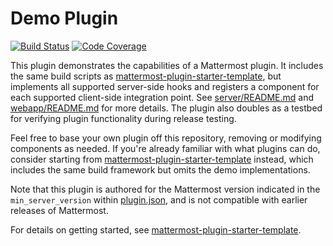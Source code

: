 # Demo Plugin

[![Build Status](https://img.shields.io/circleci/project/github/mattermost/mattermost-plugin-demo/master.svg)](https://circleci.com/gh/mattermost/mattermost-plugin-demo)
[![Code Coverage](https://img.shields.io/codecov/c/github/mattermost/mattermost-plugin-demo/master.svg)](https://codecov.io/gh/mattermost/mattermost-plugin-demo)


This plugin demonstrates the capabilities of a Mattermost plugin. It includes the same build scripts as [mattermost-plugin-starter-template](https://github.com/mattermost/mattermost-plugin-starter-template), but implements all supported server-side hooks and registers a component for each supported client-side integration point. See [server/README.md](server/README.md) and [webapp/README.md](webapp/README.md) for more details. The plugin also doubles as a testbed for verifying plugin functionality during release testing.

Feel free to base your own plugin off this repository, removing or modifying components as needed. If you're already familiar with what plugins can do, consider starting from [mattermost-plugin-starter-template](https://github.com/mattermost/mattermost-plugin-starter-template) instead, which includes the same build framework but omits the demo implementations.

Note that this plugin is authored for the Mattermost version indicated in the `min_server_version` within [plugin.json](https://github.com/mattermost/mattermost-plugin-demo/blob/2461499b06453b7a37d9ca4aedd4d23d24089047/plugin.json#L6), and is not compatible with earlier releases of Mattermost.

For details on getting started, see [mattermost-plugin-starter-template](https://github.com/mattermost/mattermost-plugin-starter-template).

